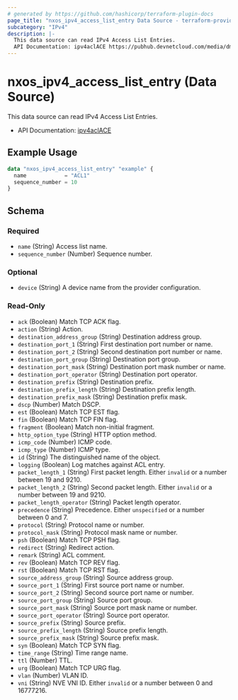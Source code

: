 ```yaml
---
# generated by https://github.com/hashicorp/terraform-plugin-docs
page_title: "nxos_ipv4_access_list_entry Data Source - terraform-provider-nxos"
subcategory: "IPv4"
description: |-
  This data source can read IPv4 Access List Entries.
  API Documentation: ipv4aclACE https://pubhub.devnetcloud.com/media/dme-docs-10-2-2/docs/Security%20and%20Policing/ipv4acl:ACE/
---
```


# nxos_ipv4_access_list_entry (Data Source)

This data source can read IPv4 Access List Entries.

- API Documentation: [ipv4aclACE](https://pubhub.devnetcloud.com/media/dme-docs-10-2-2/docs/Security%20and%20Policing/ipv4acl:ACE/)

## Example Usage

```terraform
data "nxos_ipv4_access_list_entry" "example" {
  name            = "ACL1"
  sequence_number = 10
}
```

<!-- schema generated by tfplugindocs -->
## Schema

### Required

- `name` (String) Access list name.
- `sequence_number` (Number) Sequence number.

### Optional

- `device` (String) A device name from the provider configuration.

### Read-Only

- `ack` (Boolean) Match TCP ACK flag.
- `action` (String) Action.
- `destination_address_group` (String) Destination address group.
- `destination_port_1` (String) First destination port number or name.
- `destination_port_2` (String) Second destination port number or name.
- `destination_port_group` (String) Destination port group.
- `destination_port_mask` (String) Destination port mask number or name.
- `destination_port_operator` (String) Destination port operator.
- `destination_prefix` (String) Destination prefix.
- `destination_prefix_length` (String) Destination prefix length.
- `destination_prefix_mask` (String) Destination prefix mask.
- `dscp` (Number) Match DSCP.
- `est` (Boolean) Match TCP EST flag.
- `fin` (Boolean) Match TCP FIN flag.
- `fragment` (Boolean) Match non-initial fragment.
- `http_option_type` (String) HTTP option method.
- `icmp_code` (Number) ICMP code.
- `icmp_type` (Number) ICMP type.
- `id` (String) The distinguished name of the object.
- `logging` (Boolean) Log matches against ACL entry.
- `packet_length_1` (String) First packet length. Either `invalid` or a number between 19 and 9210.
- `packet_length_2` (String) Second packet length. Either `invalid` or a number between 19 and 9210.
- `packet_length_operator` (String) Packet length operator.
- `precedence` (String) Precedence. Either `unspecified` or a number between 0 and 7.
- `protocol` (String) Protocol name or number.
- `protocol_mask` (String) Protocol mask name or number.
- `psh` (Boolean) Match TCP PSH flag.
- `redirect` (String) Redirect action.
- `remark` (String) ACL comment.
- `rev` (Boolean) Match TCP REV flag.
- `rst` (Boolean) Match TCP RST flag.
- `source_address_group` (String) Source address group.
- `source_port_1` (String) First source port name or number.
- `source_port_2` (String) Second source port name or number.
- `source_port_group` (String) Source port group.
- `source_port_mask` (String) Source port mask name or number.
- `source_port_operator` (String) Source port operator.
- `source_prefix` (String) Source prefix.
- `source_prefix_length` (String) Source prefix length.
- `source_prefix_mask` (String) Source prefix mask.
- `syn` (Boolean) Match TCP SYN flag.
- `time_range` (String) Time range name.
- `ttl` (Number) TTL.
- `urg` (Boolean) Match TCP URG flag.
- `vlan` (Number) VLAN ID.
- `vni` (String) NVE VNI ID. Either `invalid` or a number between 0 and 16777216.
